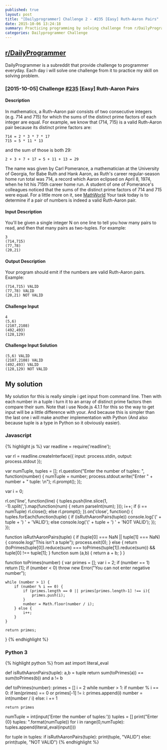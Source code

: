 ```yaml
---
published: true
layout: post
title: "[Dailyprogrammer] Challenge 2 - #235 [Easy] Ruth-Aaron Pairs"
date: 2015-10-06 13:24:18
summary: Practicing programming by solving challenge from r/DailyProgrammer
categories: Dailyprogrammer Challenge
---
```

## [r/DailyProgrammer](https://www.reddit.com/r/DailyProgrammer)

DailyProgrammer is a subreddit that provide challenge to programmer everyday. Each day i will solve one challenge from it to practice my skill on solving problem. 

### [2015-10-05] Challenge [#235](https://www.reddit.com/r/dailyprogrammer/comments/3nkanm/20151005_challenge_235_easy_ruthaaron_pairs/) [Easy] Ruth-Aaron Pairs

#### Description

In mathematics, a Ruth–Aaron pair consists of two consecutive integers (e.g. 714 and 715) for which the sums of the distinct prime factors of each integer are equal. For example, we know that (714, 715) is a valid Ruth-Aaron pair because its distinct prime factors are:

~~~~~~~~~~~~
714 = 2 * 3 * 7 * 17
715 = 5 * 11 * 13
~~~~~~~~~~~~

and the sum of those is both 29:

~~~~~~~~~
2 + 3 + 7 + 17 = 5 + 11 + 13 = 29
~~~~~~~~~

The name was given by Carl Pomerance, a mathematician at the University of Georgia, for Babe Ruth and Hank Aaron, as Ruth's career regular-season home run total was 714, a record which Aaron eclipsed on April 8, 1974, when he hit his 715th career home run. A student of one of Pomerance's colleagues noticed that the sums of the distinct prime factors of 714 and 715 were equal.
For a little more on it, see [MathWorld](http://mathworld.wolfram.com/Ruth-AaronPair.html)
Your task today is to determine if a pair of numbers is indeed a valid Ruth-Aaron pair.

#### Input Description

You'll be given a single integer N on one line to tell you how many pairs to read, and then that many pairs as two-tuples. For example:

~~~~~
3
(714,715)
(77,78)
(20,21)
~~~~~

#### Output Description

Your program should emit if the numbers are valid Ruth-Aaron pairs. Example:

~~~~~~~~
(714,715) VALID
(77,78) VALID
(20,21) NOT VALID
~~~~~~~~

#### Challenge Input

~~~~~~~~
4
(5,6) 
(2107,2108) 
(492,493) 
(128,129) 
~~~~~~~~

#### Challenge Input Solution

~~~~~~~~~~~
(5,6) VALID
(2107,2108) VALID
(492,493) VALID
(128,129) NOT VALID
~~~~~~~~~~~

## My solution

My solution for this is really simple i get input from command line. Then with each number in a tuple i turn it to an array of distinct prime factors then compare their sum. Note that i use Node.js 4.1.1 for this so the way to get input will be a little difference with your. And because this is simpler than the last one i will make another implementation with Python (And also because tuple is a type in Python so it obviously easier).

### Javascript
{% highlight js %}
var readline = require('readline');

var rl = readline.createInterface({
    input: process.stdin,
    output: process.stdout
});

var numTuple, tuples = [];
rl.question("Enter the number of tuples: ", function(number) {
    numTuple = number;
    process.stdout.write("Enter " + number + " tuple: \n");
    rl.prompt();
});

var i = 0;

rl.on('line', function(line) {
    tuples.push(line.slice(1, -1).split(',').map(function(num) {
        return parseInt(num);
    }));
    i++;
    if (i == numTuple)
        rl.close();
    else rl.prompt();
}).on('close', function() {
    tuples.forEach(function(tuple) {
        if (isRuthAaronPairs(tuple))
            console.log('(' + tuple + ') ' + 'VALID');
        else console.log('(' + tuple + ') ' + 'NOT VALID');
    });
});

function isRuthAaronPairs(tuple) {
    if (tuple[0] === NaN || tuple[1] === NaN) {
        console.log("This isn't a tuple");
        process.exit(0);
    } else {
        return (toPrimes(tuple[0]).reduce(sum) === toPrimes(tuple[1]).reduce(sum)) 
                && tuple[0] !== tuple[1];
    }
    function sum (a,b) {
        return a + b;
    }
}

function toPrimes(number) {
    var primes = [];
    var i = 2;
    if (number == 1)
        return [1];
    if (number < 0)
        throw new Error("You can not enter negative number");

    while (number > 1) {
        if (number % i == 0) {
            if (primes.length == 0 || primes[primes.length-1] !== i){
                primes.push(i);
            }
            number = Math.floor(number / i);
        } else {
            i++;
        }
    }

    return primes;
}
{% endhighlight %}

### Python 3

{% highlight python %}
from ast import literal_eval

def isRuthAaronPairs(tuple):
    a,b = tuple
    return sum(toPrimes(a)) == sum(toPrimes(b)) and a != b

def toPrimes(number):
    primes = []
    i = 2
    while number > 1:
        if number % i == 0:
            if len(primes) == 0 or primes[-1] != i:
                primes.append(i)
            number = int(number / i)
        else: 
            i += 1

    return primes

numTuple = int(input('Enter the number of tuples:'))
tuples = []
print("Enter {0} tuples: ".format(numTuple))
for i in range(0,numTuple):
    tuples.append(literal_eval(input()))

for tuple in tuples:
    if isRuthAaronPairs(tuple):
        print(tuple, "VALID")
    else:
        print(tuple, "NOT VALID")
{% endhighlight %}

